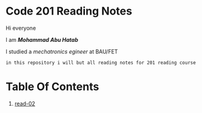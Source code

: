 # Code 201 Reading Notes
Hi everyone

I am ***Mohammad Abu Hatab***

I studied a *mechatronics egineer* at BAU/FET

`in this repository i will but all reading notes for 201 reading course `

# Table Of Contents
1. [read-02](https://mohammadabuhatab.github.io/reading-notes2/read-02.md)